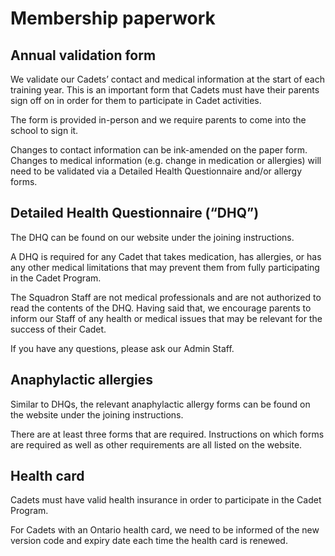 # Membership paperwork

## Annual validation form

We validate our Cadets’ contact and medical information at the start of each training year. This is an important form that Cadets must have their parents sign off on in order for them to participate in Cadet activities.

The form is provided in-person and we require parents to come into the school to sign it.

Changes to contact information can be ink-amended on the paper form. Changes to medical information \(e.g. change in medication or allergies\) will need to be validated via a Detailed Health Questionnaire and/or allergy forms.

## Detailed Health Questionnaire \(“DHQ”\)

The DHQ can be found on our website under the joining instructions.

A DHQ is required for any Cadet that takes medication, has allergies, or has any other medical limitations that may prevent them from fully participating in the Cadet Program.

The Squadron Staff are not medical professionals and are not authorized to read the contents of the DHQ. Having said that, we encourage parents to inform our Staff of any health or medical issues that may be relevant for the success of their Cadet.

If you have any questions, please ask our Admin Staff.

## Anaphylactic allergies

Similar to DHQs, the relevant anaphylactic allergy forms can be found on the website under the joining instructions.

There are at least three forms that are required. Instructions on which forms are required as well as other requirements are all listed on the website.

## Health card

Cadets must have valid health insurance in order to participate in the Cadet Program.

For Cadets with an Ontario health card, we need to be informed of the new version code and expiry date each time the health card is renewed.

